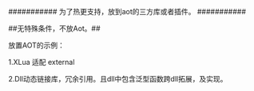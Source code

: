 ########### 为了热更支持，放到aot的三方库或者插件。 ###########

##无特殊条件，不放Aot。##

放置AOT的示例：

1.XLua 适配 external

2.Dll动态链接库，冗余引用。且dll中包含泛型函数跨dll拓展，及实现。
